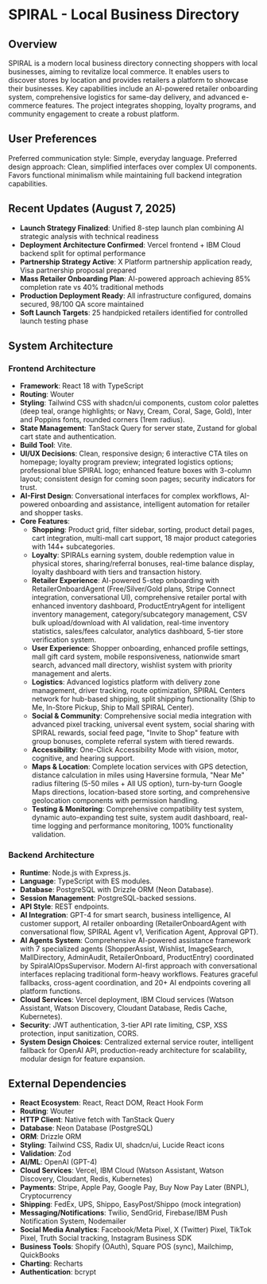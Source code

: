 # SPIRAL - Local Business Directory

## Overview
SPIRAL is a modern local business directory connecting shoppers with local businesses, aiming to revitalize local commerce. It enables users to discover stores by location and provides retailers a platform to showcase their businesses. Key capabilities include an AI-powered retailer onboarding system, comprehensive logistics for same-day delivery, and advanced e-commerce features. The project integrates shopping, loyalty programs, and community engagement to create a robust platform.

## User Preferences
Preferred communication style: Simple, everyday language.
Preferred design approach: Clean, simplified interfaces over complex UI components. Favors functional minimalism while maintaining full backend integration capabilities.

## Recent Updates (August 7, 2025)
- **Launch Strategy Finalized**: Unified 8-step launch plan combining AI strategic analysis with technical readiness
- **Deployment Architecture Confirmed**: Vercel frontend + IBM Cloud backend split for optimal performance
- **Partnership Strategy Active**: X Platform partnership application ready, Visa partnership proposal prepared
- **Mass Retailer Onboarding Plan**: AI-powered approach achieving 85% completion rate vs 40% traditional methods
- **Production Deployment Ready**: All infrastructure configured, domains secured, 98/100 QA score maintained
- **Soft Launch Targets**: 25 handpicked retailers identified for controlled launch testing phase

## System Architecture

### Frontend Architecture
- **Framework**: React 18 with TypeScript
- **Routing**: Wouter
- **Styling**: Tailwind CSS with shadcn/ui components, custom color palettes (deep teal, orange highlights; or Navy, Cream, Coral, Sage, Gold), Inter and Poppins fonts, rounded corners (1rem radius).
- **State Management**: TanStack Query for server state, Zustand for global cart state and authentication.
- **Build Tool**: Vite.
- **UI/UX Decisions**: Clean, responsive design; 6 interactive CTA tiles on homepage; loyalty program preview; integrated logistics options; professional blue SPIRAL logo; enhanced feature boxes with 3-column layout; consistent design for coming soon pages; security indicators for trust.
- **AI-First Design**: Conversational interfaces for complex workflows, AI-powered onboarding and assistance, intelligent automation for retailer and shopper tasks.
- **Core Features**:
    - **Shopping**: Product grid, filter sidebar, sorting, product detail pages, cart integration, multi-mall cart support, 18 major product categories with 144+ subcategories.
    - **Loyalty**: SPIRALs earning system, double redemption value in physical stores, sharing/referral bonuses, real-time balance display, loyalty dashboard with tiers and transaction history.
    - **Retailer Experience**: AI-powered 5-step onboarding with RetailerOnboardAgent (Free/Silver/Gold plans, Stripe Connect integration, conversational UI), comprehensive retailer portal with enhanced inventory dashboard, ProductEntryAgent for intelligent inventory management, category/subcategory management, CSV bulk upload/download with AI validation, real-time inventory statistics, sales/fees calculator, analytics dashboard, 5-tier store verification system.
    - **User Experience**: Shopper onboarding, enhanced profile settings, mall gift card system, mobile responsiveness, nationwide smart search, advanced mall directory, wishlist system with priority management and alerts.
    - **Logistics**: Advanced logistics platform with delivery zone management, driver tracking, route optimization, SPIRAL Centers network for hub-based shipping, split shipping functionality (Ship to Me, In-Store Pickup, Ship to Mall SPIRAL Center).
    - **Social & Community**: Comprehensive social media integration with advanced pixel tracking, universal event system, social sharing with SPIRAL rewards, social feed page, "Invite to Shop" feature with group bonuses, complete referral system with tiered rewards.
    - **Accessibility**: One-Click Accessibility Mode with vision, motor, cognitive, and hearing support.
    - **Maps & Location**: Complete location services with GPS detection, distance calculation in miles using Haversine formula, "Near Me" radius filtering (5-50 miles + All US option), turn-by-turn Google Maps directions, location-based store sorting, and comprehensive geolocation components with permission handling.
    - **Testing & Monitoring**: Comprehensive compatibility test system, dynamic auto-expanding test suite, system audit dashboard, real-time logging and performance monitoring, 100% functionality validation.

### Backend Architecture
- **Runtime**: Node.js with Express.js.
- **Language**: TypeScript with ES modules.
- **Database**: PostgreSQL with Drizzle ORM (Neon Database).
- **Session Management**: PostgreSQL-backed sessions.
- **API Style**: REST endpoints.
- **AI Integration**: GPT-4 for smart search, business intelligence, AI customer support, AI retailer onboarding (RetailerOnboardAgent with conversational flow, SPIRAL Agent v1, Verification Agent, Approval GPT).
- **AI Agents System**: Comprehensive AI-powered assistance framework with 7 specialized agents (ShopperAssist, Wishlist, ImageSearch, MallDirectory, AdminAudit, RetailerOnboard, ProductEntry) coordinated by SpiralAIOpsSupervisor. Modern AI-first approach with conversational interfaces replacing traditional form-heavy workflows. Features graceful fallbacks, cross-agent coordination, and 20+ AI endpoints covering all platform functions.
- **Cloud Services**: Vercel deployment, IBM Cloud services (Watson Assistant, Watson Discovery, Cloudant Database, Redis Cache, Kubernetes).
- **Security**: JWT authentication, 3-tier API rate limiting, CSP, XSS protection, input sanitization, CORS.
- **System Design Choices**: Centralized external service router, intelligent fallback for OpenAI API, production-ready architecture for scalability, modular design for feature expansion.

## External Dependencies

- **React Ecosystem**: React, React DOM, React Hook Form
- **Routing**: Wouter
- **HTTP Client**: Native fetch with TanStack Query
- **Database**: Neon Database (PostgreSQL)
- **ORM**: Drizzle ORM
- **Styling**: Tailwind CSS, Radix UI, shadcn/ui, Lucide React icons
- **Validation**: Zod
- **AI/ML**: OpenAI (GPT-4)
- **Cloud Services**: Vercel, IBM Cloud (Watson Assistant, Watson Discovery, Cloudant, Redis, Kubernetes)
- **Payments**: Stripe, Apple Pay, Google Pay, Buy Now Pay Later (BNPL), Cryptocurrency
- **Shipping**: FedEx, UPS, Shippo, EasyPost/Shippo (mock integration)
- **Messaging/Notifications**: Twilio, SendGrid, Firebase/IBM Push Notification System, Nodemailer
- **Social Media Analytics**: Facebook/Meta Pixel, X (Twitter) Pixel, TikTok Pixel, Truth Social tracking, Instagram Business SDK
- **Business Tools**: Shopify (OAuth), Square POS (sync), Mailchimp, QuickBooks
- **Charting**: Recharts
- **Authentication**: bcrypt